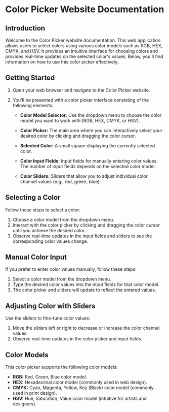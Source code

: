 # Color Picker Website Documentation

## Introduction
Welcome to the Color Picker website documentation. This web application allows users to select colors using various color models such as RGB, HEX, CMYK, and HSV. It provides an intuitive interface for choosing colors and provides real-time updates on the selected color's values. Below, you'll find information on how to use this color picker effectively.

## Getting Started
1. Open your web browser and navigate to the Color Picker website.
2. You'll be presented with a color picker interface consisting of the following elements:

   - **Color Model Selector:** Use the dropdown menu to choose the color model you want to work with (RGB, HEX, CMYK, or HSV).

   - **Color Picker:** The main area where you can interactively select your desired color by clicking and dragging the color cursor.

   - **Selected Color:** A small square displaying the currently selected color.

   - **Color Input Fields:** Input fields for manually entering color values. The number of input fields depends on the selected color model.

   - **Color Sliders:** Sliders that allow you to adjust individual color channel values (e.g., red, green, blue).

## Selecting a Color
Follow these steps to select a color:

1. Choose a color model from the dropdown menu.
2. Interact with the color picker by clicking and dragging the color cursor until you achieve the desired color.
3. Observe real-time updates in the input fields and sliders to see the corresponding color values change.

## Manual Color Input
If you prefer to enter color values manually, follow these steps:

1. Select a color model from the dropdown menu.
2. Type the desired color values into the input fields for that color model.
3. The color picker and sliders will update to reflect the entered values.

## Adjusting Color with Sliders
Use the sliders to fine-tune color values:

1. Move the sliders left or right to decrease or increase the color channel values.
2. Observe real-time updates in the color picker and input fields.

## Color Models
This color picker supports the following color models:

- **RGB:** Red, Green, Blue color model.
- **HEX:** Hexadecimal color model (commonly used in web design).
- **CMYK:** Cyan, Magenta, Yellow, Key (Black) color model (commonly used in print design).
- **HSV:** Hue, Saturation, Value color model (intuitive for artists and designers).
